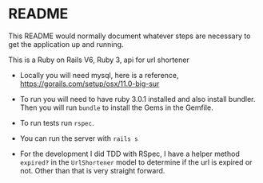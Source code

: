 # README

This README would normally document whatever steps are necessary to get the
application up and running.

This is a Ruby on Rails V6, Ruby 3, api for url shortener 

* Locally you will need mysql, here is a reference, https://gorails.com/setup/osx/11.0-big-sur

* To run you will need to have ruby 3.0.1 installed and also install bundler.  Then you will run `bundle` to install the Gems in the Gemfile.

* To run tests run `rspec`.

* You can run the server with `rails s`

* For the  development I did TDD with RSpec, I have a helper method `expired?` in the `UrlShortener` model to determine if the url is expired or not.  Other than that is very straight forward.
